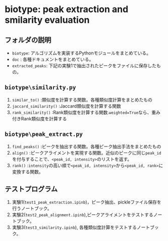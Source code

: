 # biotype: peak extraction and smilarity evaluation

## フォルダの説明

- `biotype`: アルゴリズムを実装するPythonモジュールをまとめている。
- `doc` : 各種ドキュメントをまとめている。
- `extracted_peaks`: 下記の実験1で抽出されたピークをファイルに保存したもの。

## `biotype\similarity.py`

1. `similar_to()` :類似度を計算する関数。各種類似度計算をまとめたもの
2. `jaccard_similarity()` :Jaccard類似度を計算する関数
3. `rank_similarity()` :Rank類似度を計算する関数.`weighted=True`なら、重み付きRank類似度を計算する

## `biotype\peak_extract.py`

1. `find_peaks()` :ピークを抽出する関数。各種ピーク抽出手法をまとめたもの
2. `align()` :ピークアライメントを実現する関数。近似のピークに同じ`peak_id`を付与することで、`<peak_id, intensity>`のリストを返す。
3. `rank()` :`intensity`の高い順で`<peak_id, intensity>`から`<peak_id, rank>`に変換する関数。

## テストプログラム

1. 実験1(`test1_peak_extraction.ipinb`)，ピーク抽出、pickleファイル保存を行うノートブック。
2. 実験2(`test2_peak_alignment.ipinb`),ピークアライメントをテストするノートブック。
3. 実験3(`test3_similarity.ipinb`), 各種類似度計算をテストするノートブック。

